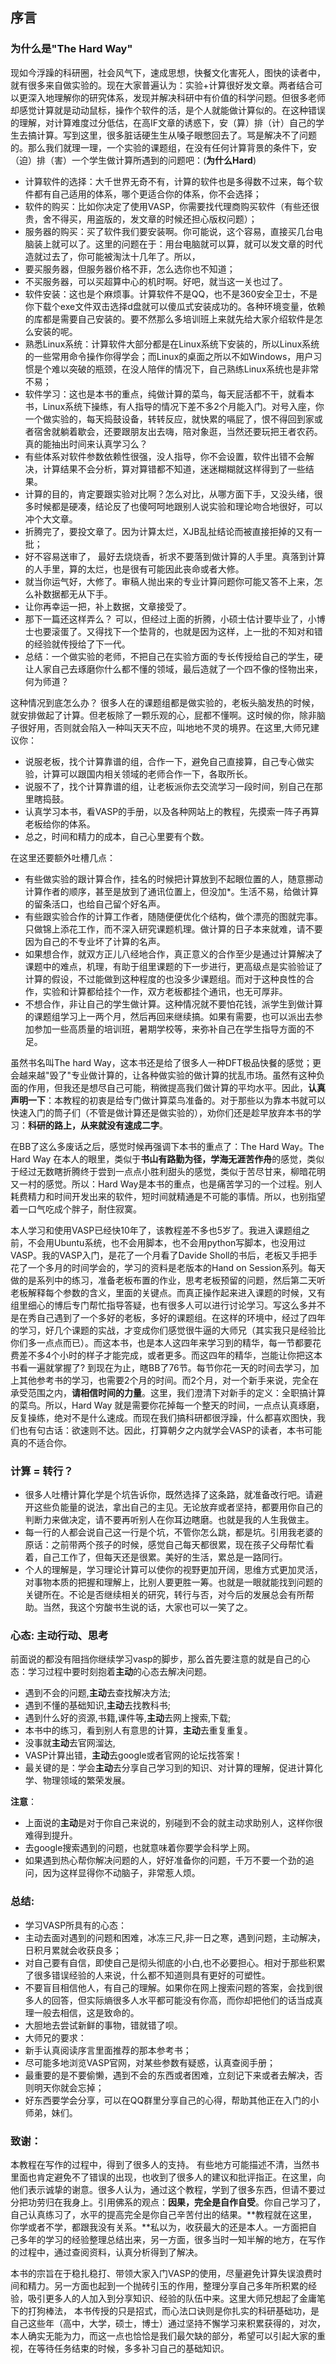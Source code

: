 ## 序言

### 为什么是"The Hard Way"

现如今浮躁的科研圈，社会风气下，速成思想，快餐文化害死人，图快的读者中，就有很多来自做实验的。现在大家普遍认为：实验+计算很好发文章。两者结合可以更深入地理解你的研究体系，发现并解决科研中有价值的科学问题。但很多老师却感觉计算就是动动鼠标，操作个软件的活，是个人就能做计算似的。在这种错误的理解，对计算难度过分低估，在高IF文章的诱惑下，安（算）排（计）自己的学生去搞计算。写到这里，很多脏话硬生生从嗓子眼憋回去了。骂是解决不了问题的。那么我们就理一理，一个实验的课题组，在没有任何计算背景的条件下，安（迫）排（害）一个学生做计算所遇到的问题吧：(**为什么Hard**)

- 计算软件的选择：大千世界无奇不有，计算的软件也是多得数不过来，每个软件都有自己适用的体系，哪个更适合你的体系，你不会选择；
- 软件的购买：比如你决定了使用VASP，你需要找代理商购买软件（有些还很贵，舍不得买，用盗版的，发文章的时候还担心版权问题）；
- 服务器的购买：买了软件我们要安装啊。你可能说，这个容易，直接买几台电脑装上就可以了。这里的问题在于：用台电脑就可以算，就可以发文章的时代造就过去了，你可能被淘汰十几年了。所以，
- 要买服务器，但服务器价格不菲，怎么选你也不知道；
- 不买服务器，可以买超算中心的机时啊。好吧，就当这一关也过了。
- 软件安装：这也是个麻烦事。计算软件不是QQ，也不是360安全卫士，不是你下载个exe文件双击选择d盘就可以傻瓜式安装成功的。各种环境变量，依赖的库都是需要自己安装的。要不然那么多培训班上来就先给大家介绍软件是怎么安装的呢。
- 熟悉Linux系统：计算软件大部分都是在Linux系统下安装的，所以Linux系统的一些常用命令操作你得学会；而Linux的桌面之所以不如Windows，用户习惯是个难以突破的瓶颈，在没人陪伴的情况下，自己熟练Linux系统也是非常不易；
- 软件学习：这也是本书的重点，纯做计算的菜鸟，每天屁活都不干，就看本书，Linux系统下操练，有人指导的情况下差不多2个月能入门。对号入座，你一个做实验的，每天捣鼓设备，转转反应，就快累的嗝屁了，恨不得回到家或者宿舍就躺着歇会，还要跟朋友出去嗨，陪对象逛，当然还要玩把王者农药。真的能抽出时间来认真学习么？
- 有些体系对软件参数依赖性很强，没人指导，你不会设置，软件出错不会解决，计算结果不会分析，算对算错都不知道，迷迷糊糊就这样得到了一些结果。
- 计算的目的，肯定要跟实验对比啊？怎么对比，从哪方面下手，又没头绪，很多时候都是硬凑，结论反了也傻呵呵地跟别人说实验和理论吻合地很好，可以冲个大文章。
- 折腾完了，要投文章了。因为计算太烂，XJB乱扯结论而被直接拒掉的又有一批；
- 好不容易送审了， 最好去烧烧香，祈求不要落到做计算的人手里。真落到计算的人手里，算的太烂，也是很有可能因此丧命或者大修。
- 就当你运气好，大修了。审稿人抛出来的专业计算问题你可能又答不上来，怎么补数据都无从下手。
- 让你再幸运一把，补上数据，文章接受了。
- 那下一篇还这样弄么？ 可以，但经过上面的折腾，小硕士估计要毕业了，小博士也要滚蛋了。又得找下一个垫背的，也就是因为这样，上一批的不知对和错的经验就传授给了下一代。
- 总结：一个做实验的老师，不把自己在实验方面的专长传授给自己的学生，硬让人家自己去琢磨你什么都不懂的领域，最后造就了一个四不像的怪物出来，何为师道？

这种情况到底怎么办？ 很多人在的课题组都是做实验的，老板头脑发热的时候，就安排做起了计算。但老板除了一颗乐观的心，屁都不懂啊。这时候的你，除非脑子很好用，否则就会陷入一种叫天天不应，叫地地不灵的境界。在这里,大师兄建议你：

- 说服老板，找个计算靠谱的组，合作一下，避免自己直接算，自己专心做实验，计算可以跟国内相关领域的老师合作一下，各取所长。
- 说服不了，找个计算靠谱的组，让老板派你去交流学习一段时间，别自己在那里瞎捣鼓。
- 认真学习本书，看VASP的手册，以及各种网站上的教程，先摸索一阵子再算老板给你的体系。
- 总之，时间和精力的成本，自己心里要有个数。

在这里还要额外吐槽几点：

- 有些做实验的跟计算合作，挂名的时候把计算放到不起眼位置的人，随意挪动计算作者的顺序，甚至是放到了通讯位置上，但没加*。生活不易，给做计算的留条活口，也给自己留个好名声。
- 有些跟实验合作的计算工作者，随随便便优化个结构，做个漂亮的图就完事。只做锦上添花工作，而不深入研究课题机理。做计算的日子本来就难，请不要因为自己的不专业坏了计算的名声。
- 如果想合作，就双方正儿八经地合作，真正意义的合作至少是通过计算解决了课题中的难点，机理，有助于组里课题的下一步进行，更高级点是实验验证了计算的假设，不过能做到这种程度的也没多少课题组。而对于这种良性的合作，实验和计算都给挂个一作，双方老板都挂个通讯，也无可厚非。
- 不想合作，非让自己的学生做计算。这种情况就不要怕花钱，派学生到做计算的课题组学习上一两个月，然后再回来继续搞。如果有需要，也可以派出去参加参加一些高质量的培训班，暑期学校等，来弥补自己在学生指导方面的不足。

虽然书名叫The hard Way，这本书还是给了很多人一种DFT极品快餐的感觉；更会越来越"毁了"专业做计算的，让各种做实验的做计算的扰乱市场。虽然有这种负面的作用，但我还是想尽自己可能，稍微提高我们做计算的平均水平。因此，**认真声明一下**：本教程的初衷是给专门做计算菜鸟准备的。对于那些以为靠本书就可以快速入门的筒子们（不管是做计算还是做实验的），劝你们还是趁早放弃本书的学习：**科研的路上，从来就没有速成二字**。

在BB了这么多废话之后，感觉时候再强调下本书的重点了：The Hard Way。The Hard Way 在本人的眼里，类似于**书山有路勤为径，学海无涯苦作舟**的感觉，类似于经过无数瞎折腾终于尝到一点点小胜利甜头的感觉，类似于苦尽甘来，柳暗花明又一村的感觉。所以：Hard Way是本书的重点，也是痛苦学习的一个过程。别人耗费精力和时间开发出来的软件，短时间就精通是不可能的事情。所以，也别指望着一口气吃成个胖子，耐住寂寞。

本人学习和使用VASP已经快10年了，该教程差不多也5岁了。我进入课题组之前，不会用Ubuntu系统，也不会用脚本，也不会用python写脚本，也没用过VASP。我的VASP入门，是花了一个月看了Davide Sholl的书后，老板又手把手花了一个多月的时间学会的，学习的资料是老版本的Hand on Session系列。每天做的是系列中的练习，准备老板布置的作业，思考老板预留的问题，然后第二天听老板解释每个参数的含义，里面的关键点。而真正操作起来进入课题的时候，又有组里细心的博后专门帮忙指导答疑，也有很多人可以进行讨论学习。写这么多并不是在秀自己遇到了一个多好的老板，多好的课题组。在这样的环境中，经过了四年的学习，好几个课题的实战，才变成你们感觉很牛逼的大师兄（其实我只是经验比你们多一点点而已）。而这本书，也是本人这四年来学习到的精华，每一节都要花费差不多4个小时的样子才能完成，或者更多。而这四年的精华，岂能让你把这本书看一遍就掌握了? 到现在为止，瞎BB了76节。每节你花一天的时间去学习，加上其他参考书的学习，也需要2个月的时间。而2个月，对一个新手来说，完全在承受范围之内，**请相信时间的力量**。这里，我们澄清下对新手的定义：全职搞计算的菜鸟。所以，Hard Way 就是需要你花掉每一个整天的时间，一点点认真琢磨，反复操练，绝对不是什么速成。而现在我们搞科研都很浮躁，什么都喜欢图快，我们也有句古话：欲速则不达。因此，打算朝夕之内就学会VASP的读者，本书可能真的不适合你。

### 计算 = 转行？

- 很多人吐槽计算化学是个坑告诉你，既然选择了这条路，就准备改行吧。请避开这些负能量的说法，拿出自己的主见。无论放弃或者坚持，都要用你自己的判断力来做决定，请不要再听别人在你耳边瞎磨。也就是我的人生我做主。
- 每一行的人都会说自己这一行是个坑，不管你怎么跳，都是坑。引用我老婆的原话：之前带两个孩子的时候，感觉自己每天都很累，现在孩子父母帮忙看着，自己工作了，但每天还是很累。美好的生活，累总是一路同行。
- 个人的理解是，学习理论计算可以使你的视野更加开阔，思维方式更加灵活，对事物本质的把握和理解上，比别人要更胜一筹。也就是一眼就能找到问题的关键所在。不论是否继续相关的研究，转行与否，对今后的发展总会有所帮助。当然，我这个穷酸书生说的话，大家也可以一笑了之。

### 心态: 主动行动、思考

前面说的都没有阻挡你继续学习vasp的脚步，那么首先要注意的就是自己的心态：学习过程中要时刻抱着**主动**的心态去解决问题。

- 遇到不会的问题,**主动**去查找解决方法;
- 遇到不懂的基础知识,**主动**去找教科书;
- 遇到什么好的资源,书籍,课件等,**主动**去网上搜索,下载;
- 本书中的练习，看到别人有意思的计算，**主动**去重复重复。
- 没事就**主动**去官网溜达,
- VASP计算出错，**主动**去google或者官网的论坛找答案！
- 最关键的是：学会**主动**去分享自己学习到的知识、对计算的理解，促进计算化学、物理领域的繁荣发展。

**注意**：

- 上面说的**主动**是对于你自己来说的，别碰到不会的就主动求助别人，这样你很难得到提升。
- 去google搜索遇到的问题，也就意味着你要学会科学上网。
- 如果遇到热心帮你解决问题的人，好好准备你的问题，千万不要一个劲的追问，因为这样显得你不动脑子，非常惹人烦。

### **总结:**

- 学习VASP所具有的心态：
- 主动去面对遇到的问题和困难，冰冻三尺,非一日之寒，遇到问题，主动解决，日积月累就会收获良多；
- 对自己要有自信，即使自己是彻头彻底的小白,也不必要担心。相对于那些积累了很多错误经验的人来说，什么都不知道则具有更好的可塑性。
- 不要盲目相信他人，有自己的理解。如果你在网上搜索问题的答案，会找到很多人的回答，但实际熵很多人水平都可能没有你高，而你却把他们的话当成真理一般去相信，这是致命的。
- 大胆地去尝试新鲜的事物，错就错了呗。
- 大师兄的要求：
- 新手认真阅读序言里面推荐的那本参考书；
- 尽可能多地浏览VASP官网，对某些参数有疑惑，认真查阅手册；
- 最重要的是不要偷懒，遇到不会的东西或者困难，立刻记下来或者去解决，否则明天你就会忘掉；
- 好东西要学会分享，可以在QQ群里分享自己的心得，帮助其他正在入门的小师弟，妹们。

### **致谢：**

本教程在写作的过程中，得到了很多人的支持。 有些地方可能描述不清，当然书里面也肯定避免不了错误的出现，也收到了很多人的建议和批评指正。在这里，向他们表示诚挚的谢意。很多人认为，通过这个教程，学到了很多东西，但请不要过分把功劳归在我身上。引用佛系的观点：**因果，完全是自作自受**。你自己学习了，自己认真练习了，水平的提高完全是你自己辛苦付出的结果。**教程就在这里，你学或者不学，都跟我没有关系。**私以为，收获最大的还是本人。一方面把自己多年的学习的经验整理总结出来，另一方面，很多当时一知半解的地方，在写作的过程中，通过查阅资料，认真分析得到了解决。

本书的宗旨在于稳扎稳打、带领大家入门VASP的使用，尽量避免计算失误浪费时间和精力。另一方面也起到一个抛砖引玉的作用，整理分享自己多年所积累的经验，吸引更多人的人加入到分享知识、经验的队伍中来。这里大师兄想起了金庸笔下的打狗棒法， 本书传授的只是招式，而心法口诀则是你扎实的科研基础功，是自己这些年（高中，大学，硕士，博士）通过坚持不懈学习来积累获得的，对次，本人确实无能为力，而这一点也恰恰是我们最欠缺的部分，希望可以引起大家的重视，在等待任务结束的时候，多多补习自己的基础知识。

